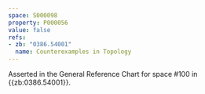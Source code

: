 ```yaml
---
space: S000098
property: P000056
value: false
refs:
- zb: "0386.54001"
  name: Counterexamples in Topology
---
```


Asserted in the General Reference Chart for space #100 in
{{zb:0386.54001}}.
